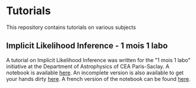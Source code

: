 # Tutorials

This repository contains tutorials on various subjects

## Implicit Likelihood Inference - 1 mois 1 labo

A tutorial on Implicit Likelihood Inference was written for the "1 mois 1 labo" initiative at the Department of Astrophysics of CEA Paris-Saclay. A notebook is available [here](https://github.com/sachaguer/tutorials/blob/main/notebooks/1mois_1labo_sbi.ipynb). An incomplete version is also available to get your hands dirty [here](https://github.com/sachaguer/tutorials/blob/main/notebooks/1mois_1labo_sbi_gap.ipynb). A french version of the notebook can be found [here](https://github.com/sachaguer/tutorials/blob/main/notebooks/1mois_1labo_sbi_french.ipynb).
